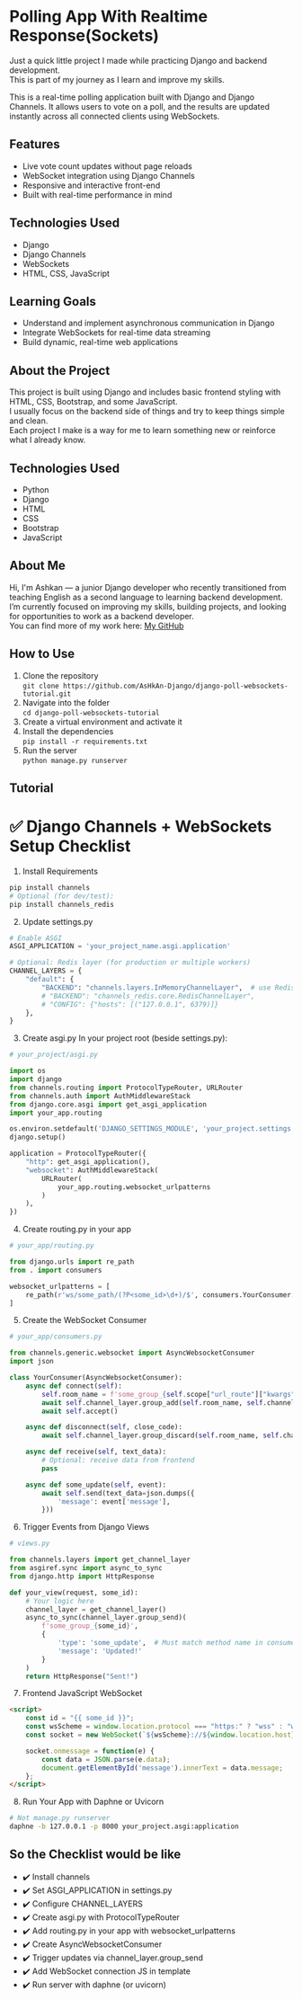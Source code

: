 # Polling App With Realtime Response(Sockets)

Just a quick little project I made while practicing Django and backend development.  
This is part of my journey as I learn and improve my skills.

This is a real-time polling application built with Django and Django Channels. It allows users to vote on a poll, and the results are updated instantly across all connected clients using WebSockets.

## Features
- Live vote count updates without page reloads
- WebSocket integration using Django Channels
- Responsive and interactive front-end
- Built with real-time performance in mind

## Technologies Used
- Django
- Django Channels
- WebSockets
- HTML, CSS, JavaScript

## Learning Goals
- Understand and implement asynchronous communication in Django
- Integrate WebSockets for real-time data streaming
- Build dynamic, real-time web applications

## About the Project

This project is built using Django and includes basic frontend styling with HTML, CSS, Bootstrap, and some JavaScript.  
I usually focus on the backend side of things and try to keep things simple and clean.  
Each project I make is a way for me to learn something new or reinforce what I already know.


## Technologies Used

- Python
- Django
- HTML
- CSS
- Bootstrap
- JavaScript

## About Me

Hi, I'm Ashkan — a junior Django developer who recently transitioned from teaching English as a second language to learning backend development.  
I’m currently focused on improving my skills, building projects, and looking for opportunities to work as a backend developer.  
You can find more of my work here: [My GitHub](https://github.com/AsHkAn-Django)

## How to Use

1. Clone the repository  
   `git clone https://github.com/AsHkAn-Django/django-poll-websockets-tutorial.git`
2. Navigate into the folder  
   `cd django-poll-websockets-tutorial`
3. Create a virtual environment and activate it
4. Install the dependencies  
   `pip install -r requirements.txt`
5. Run the server  
   `python manage.py runserver`

## Tutorial 


# ✅ Django Channels + WebSockets Setup Checklist

1. Install Requirements

```bash
pip install channels
# Optional (for dev/test):
pip install channels_redis
```

2. Update settings.py
```python
# Enable ASGI
ASGI_APPLICATION = 'your_project_name.asgi.application'

# Optional: Redis layer (for production or multiple workers)
CHANNEL_LAYERS = {
    "default": {
        "BACKEND": "channels.layers.InMemoryChannelLayer",  # use RedisChannelLayer for production
        # "BACKEND": "channels_redis.core.RedisChannelLayer",
        # "CONFIG": {"hosts": [("127.0.0.1", 6379)]}
    },
}
```

3. Create asgi.py
In your project root (beside settings.py):

```python
# your_project/asgi.py

import os
import django
from channels.routing import ProtocolTypeRouter, URLRouter
from channels.auth import AuthMiddlewareStack
from django.core.asgi import get_asgi_application
import your_app.routing

os.environ.setdefault('DJANGO_SETTINGS_MODULE', 'your_project.settings')
django.setup()

application = ProtocolTypeRouter({
    "http": get_asgi_application(),
    "websocket": AuthMiddlewareStack(
        URLRouter(
            your_app.routing.websocket_urlpatterns
        )
    ),
})
```

4. Create routing.py in your app

```python
# your_app/routing.py

from django.urls import re_path
from . import consumers

websocket_urlpatterns = [
    re_path(r'ws/some_path/(?P<some_id>\d+)/$', consumers.YourConsumer.as_asgi()),
]
```

5. Create the WebSocket Consumer
```python
# your_app/consumers.py

from channels.generic.websocket import AsyncWebsocketConsumer
import json

class YourConsumer(AsyncWebsocketConsumer):
    async def connect(self):
        self.room_name = f'some_group_{self.scope["url_route"]["kwargs"]["some_id"]}'
        await self.channel_layer.group_add(self.room_name, self.channel_name)
        await self.accept()

    async def disconnect(self, close_code):
        await self.channel_layer.group_discard(self.room_name, self.channel_name)

    async def receive(self, text_data):
        # Optional: receive data from frontend
        pass

    async def some_update(self, event):
        await self.send(text_data=json.dumps({
            'message': event['message'],
        }))
```

6. Trigger Events from Django Views
```python
# views.py

from channels.layers import get_channel_layer
from asgiref.sync import async_to_sync
from django.http import HttpResponse

def your_view(request, some_id):
    # Your logic here
    channel_layer = get_channel_layer()
    async_to_sync(channel_layer.group_send)(
        f'some_group_{some_id}',
        {
            'type': 'some_update',  # Must match method name in consumer
            'message': 'Updated!'
        }
    )
    return HttpResponse("Sent!")

```

7. Frontend JavaScript WebSocket
```html
<script>
    const id = "{{ some_id }}";
    const wsScheme = window.location.protocol === "https:" ? "wss" : "ws";
    const socket = new WebSocket(`${wsScheme}://${window.location.host}/ws/some_path/${id}/`);

    socket.onmessage = function(e) {
        const data = JSON.parse(e.data);
        document.getElementById('message').innerText = data.message;
    };
</script>
```

8. Run Your App with Daphne or Uvicorn
```bash
# Not manage.py runserver
daphne -b 127.0.0.1 -p 8000 your_project.asgi:application
```

## So the Checklist would be like
- ✔️	Install channels
- ✔️	Set ASGI_APPLICATION in settings.py
- ✔️	Configure CHANNEL_LAYERS
- ✔️	Create asgi.py with ProtocolTypeRouter
- ✔️	Add routing.py in your app with websocket_urlpatterns
- ✔️	Create AsyncWebsocketConsumer
- ✔️	Trigger updates via channel_layer.group_send
- ✔️	Add WebSocket connection JS in template
- ✔️	Run server with daphne (or uvicorn)
